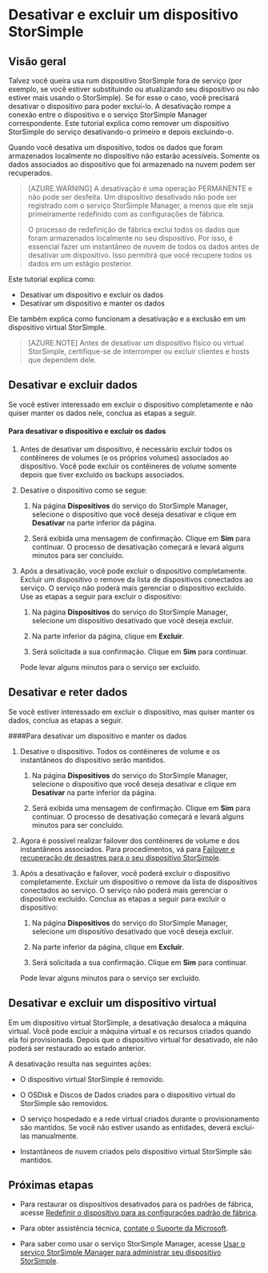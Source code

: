 <properties 
   pageTitle="Desativar e excluir um dispositivo StorSimple | Microsoft Azure"
   description="Descreve como remover o dispositivo StorSimple do serviço primeiro desativando-o e então excluindo-o."
   services="storsimple"
   documentationCenter=""
   authors="SharS"
   manager="carmonm"
   editor="" />
<tags 
   ms.service="storsimple"
   ms.devlang="na"
   ms.topic="article"
   ms.tgt_pltfrm="na"
   ms.workload="na"
   ms.date="01/29/2016"
   ms.author="v-sharos" />

# Desativar e excluir um dispositivo StorSimple

## Visão geral

Talvez você queira usa rum dispositivo StorSimple fora de serviço (por exemplo, se você estiver substituindo ou atualizando seu dispositivo ou não estiver mais usando o StorSimple). Se for esse o caso, você precisará desativar o dispositivo para poder excluí-lo. A desativação rompe a conexão entre o dispositivo e o serviço StorSimple Manager correspondente. Este tutorial explica como remover um dispositivo StorSimple do serviço desativando-o primeiro e depois excluindo-o.

Quando você desativa um dispositivo, todos os dados que foram armazenados localmente no dispositivo não estarão acessíveis. Somente os dados associados ao dispositivo que foi armazenado na nuvem podem ser recuperados.

>[AZURE.WARNING] A desativação é uma operação PERMANENTE e não pode ser desfeita. Um dispositivo desativado não pode ser registrado com o serviço StorSimple Manager, a menos que ele seja primeiramente redefinido com as configurações de fábrica.
>
>O processo de redefinição de fábrica exclui todos os dados que foram armazenados localmente no seu dispositivo. Por isso, é essencial fazer um instantâneo de nuvem de todos os dados antes de desativar um dispositivo. Isso permitirá que você recupere todos os dados em um estágio posterior.

Este tutorial explica como:

- Desativar um dispositivo e excluir os dados
- Desativar um dispositivo e manter os dados

Ele também explica como funcionam a desativação e a exclusão em um dispositivo virtual StorSimple.

>[AZURE.NOTE] Antes de desativar um dispositivo físico ou virtual StorSimple, certifique-se de interromper ou excluir clientes e hosts que dependem dele.

## Desativar e excluir dados

Se você estiver interessado em excluir o dispositivo completamente e não quiser manter os dados nele, conclua as etapas a seguir.

#### Para desativar o dispositivo e excluir os dados  

1. Antes de desativar um dispositivo, é necessário excluir todos os contêineres de volumes (e os próprios volumes) associados ao dispositivo. Você pode excluir os contêineres de volume somente depois que tiver excluído os backups associados.

2. Desative o dispositivo como se segue:

    1. Na página **Dispositivos** do serviço do StorSimple Manager, selecione o dispositivo que você deseja desativar e clique em **Desativar** na parte inferior da página.

    2. Será exibida uma mensagem de confirmação. Clique em **Sim** para continuar. O processo de desativação começará e levará alguns minutos para ser concluído.

3. Após a desativação, você pode excluir o dispositivo completamente. Excluir um dispositivo o remove da lista de dispositivos conectados ao serviço. O serviço não poderá mais gerenciar o dispositivo excluído. Use as etapas a seguir para excluir o dispositivo:

    1. Na página **Dispositivos** do serviço do StorSimple Manager, selecione um dispositivo desativado que você deseja excluir.

    2. Na parte inferior da página, clique em **Excluir**.

    3. Será solicitada a sua confirmação. Clique em **Sim** para continuar.

    Pode levar alguns minutos para o serviço ser excluído.

## Desativar e reter dados

Se você estiver interessado em excluir o dispositivo, mas quiser manter os dados, conclua as etapas a seguir.

####Para desativar um dispositivo e manter os dados 

1. Desative o dispositivo. Todos os contêineres de volume e os instantâneos do dispositivo serão mantidos.

    1. Na página **Dispositivos** do serviço do StorSimple Manager, selecione o dispositivo que você deseja desativar e clique em **Desativar** na parte inferior da página.

    2. Será exibida uma mensagem de confirmação. Clique em **Sim** para continuar. O processo de desativação começará e levará alguns minutos para ser concluído.

2. Agora é possível realizar failover dos contêineres de volume e dos instantâneos associados. Para procedimentos, vá para [Failover e recuperação de desastres para o seu dispositivo StorSimple](storsimple-device-failover-disaster-recovery.md).

3. Após a desativação e failover, você poderá excluir o dispositivo completamente. Excluir um dispositivo o remove da lista de dispositivos conectados ao serviço. O serviço não poderá mais gerenciar o dispositivo excluído. Conclua as etapas a seguir para excluir o dispositivo:
 
    1. Na página **Dispositivos** do serviço do StorSimple Manager, selecione um dispositivo desativado que você deseja excluir.

    2. Na parte inferior da página, clique em **Excluir**.

    3. Será solicitada a sua confirmação. Clique em **Sim** para continuar.

    Pode levar alguns minutos para o serviço ser excluído.

## Desativar e excluir um dispositivo virtual

Em um dispositivo virtual StorSimple, a desativação desaloca a máquina virtual. Você pode excluir a máquina virtual e os recursos criados quando ela foi provisionada. Depois que o dispositivo virtual for desativado, ele não poderá ser restaurado ao estado anterior.

A desativação resulta nas seguintes ações:

- O dispositivo virtual StorSimple é removido.

- O OSDisk e Discos de Dados criados para o dispositivo virtual do StorSimple são removidos.

- O serviço hospedado e a rede virtual criados durante o provisionamento são mantidos. Se você não estiver usando as entidades, deverá excluí-las manualmente.

- Instantâneos de nuvem criados pelo dispositivo virtual StorSimple são mantidos.

## Próximas etapas
- Para restaurar os dispositivos desativados para os padrões de fábrica, acesse [Redefinir o dispositivo para as configurações padrão de fábrica](storsimple-manage-device-controller.md#reset-the-device-to-factory-default-settings).

- Para obter assistência técnica, [contate o Suporte da Microsoft](storsimple-contact-microsoft-support.md).

- Para saber como usar o serviço StorSimple Manager, acesse [Usar o serviço StorSimple Manager para administrar seu dispositivo StorSimple](storsimple-manager-service-administration.md).

<!---HONumber=AcomDC_0224_2016-->